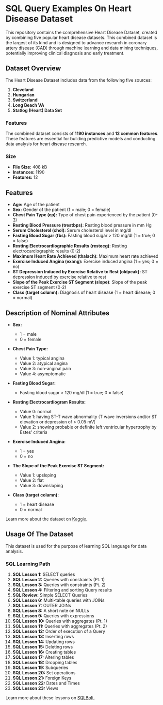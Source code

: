 # SQL Query Examples On Heart Disease Dataset

This repository contains the comprehensive Heart Disease Dataset, created by combining five popular heart disease datasets. This combined dataset is the largest of its kind and is designed to advance research in coronary artery disease (CAD) through machine learning and data mining techniques, potentially improving clinical diagnosis and early treatment.

## Dataset Overview

The Heart Disease Dataset includes data from the following five sources:

1. **Cleveland**
2. **Hungarian**
3. **Switzerland**
4. **Long Beach VA**
5. **Statlog (Heart) Data Set**

### Features

The combined dataset consists of **1190 instances** and **12 common features**. These features are essential for building predictive models and conducting data analysis for heart disease research.

### Size

- **File Size:** 408 kB
- **Instances:** 1190
- **Features:** 12

## Features

- **Age:** Age of the patient
- **Sex:** Gender of the patient (1 = male; 0 = female)
- **Chest Pain Type (cp):** Type of chest pain experienced by the patient (0-3)
- **Resting Blood Pressure (trestbps):** Resting blood pressure in mm Hg
- **Serum Cholesterol (chol):** Serum cholesterol level in mg/dl
- **Fasting Blood Sugar (fbs):** Fasting blood sugar > 120 mg/dl (1 = true; 0 = false)
- **Resting Electrocardiographic Results (restecg):** Resting electrocardiographic results (0-2)
- **Maximum Heart Rate Achieved (thalach):** Maximum heart rate achieved
- **Exercise Induced Angina (exang):** Exercise induced angina (1 = yes; 0 = no)
- **ST Depression Induced by Exercise Relative to Rest (oldpeak):** ST depression induced by exercise relative to rest
- **Slope of the Peak Exercise ST Segment (slope):** Slope of the peak exercise ST segment (0-2)
- **Class (target column):** Diagnosis of heart disease (1 = heart disease; 0 = normal)

## Description of Nominal Attributes

- **Sex:**

  - 1 = male
  - 0 = female

- **Chest Pain Type:**

  - Value 1: typical angina
  - Value 2: atypical angina
  - Value 3: non-anginal pain
  - Value 4: asymptomatic

- **Fasting Blood Sugar:**

  - Fasting blood sugar > 120 mg/dl (1 = true; 0 = false)

- **Resting Electrocardiogram Results:**

  - Value 0: normal
  - Value 1: having ST-T wave abnormality (T wave inversions and/or ST elevation or depression of > 0.05 mV)
  - Value 2: showing probable or definite left ventricular hypertrophy by Estes' criteria

- **Exercise Induced Angina:**

  - 1 = yes
  - 0 = no

- **The Slope of the Peak Exercise ST Segment:**

  - Value 1: upsloping
  - Value 2: flat
  - Value 3: downsloping

- **Class (target column):**
  - 1 = heart disease
  - 0 = normal

Learn more about the dataset on [Kaggle](https://www.kaggle.com/datasets/mexwell/heart-disease-dataset/data).

## Usage Of The Dataset

This dataset is used for the purpose of learning SQL language for data analysis.

### SQL Learning Path

1. **SQL Lesson 1:** SELECT queries
2. **SQL Lesson 2:** Queries with constraints (Pt. 1)
3. **SQL Lesson 3:** Queries with constraints (Pt. 2)
4. **SQL Lesson 4:** Filtering and sorting Query results
5. **SQL Review:** Simple SELECT Queries
6. **SQL Lesson 6:** Multi-table queries with JOINs
7. **SQL Lesson 7:** OUTER JOINs
8. **SQL Lesson 8:** A short note on NULLs
9. **SQL Lesson 9:** Queries with expressions
10. **SQL Lesson 10:** Queries with aggregates (Pt. 1)
11. **SQL Lesson 11:** Queries with aggregates (Pt. 2)
12. **SQL Lesson 12:** Order of execution of a Query
13. **SQL Lesson 13:** Inserting rows
14. **SQL Lesson 14:** Updating rows
15. **SQL Lesson 15:** Deleting rows
16. **SQL Lesson 16:** Creating tables
17. **SQL Lesson 17:** Altering tables
18. **SQL Lesson 18:** Dropping tables
19. **SQL Lesson 19:** Subqueries
20. **SQL Lesson 20:** Set operations
21. **SQL Lesson 21:** Foreign Keys
22. **SQL Lesson 22:** Dates and Times
23. **SQL Lesson 23:** Views

Learn more about these lessons on [SQLBolt](https://sqlbolt.com).
